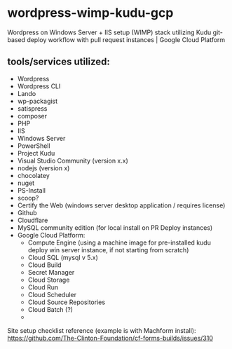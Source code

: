 # wordpress-wimp-kudu-gcp
Wordpress on Windows Server + IIS setup (WIMP) stack utilizing Kudu git-based deploy workflow with pull request instances | Google Cloud Platform

## tools/services utilized:
- Wordpress
- Wordpress CLI
- Lando
- wp-packagist
- satispress
- composer
- PHP
- IIS
- Windows Server
- PowerShell
- Project Kudu
- Visual Studio Community (version x.x)
- nodejs (version x)
- chocolatey
- nuget
- PS-Install
- scoop?
- Certify the Web (windows server desktop application / requires license)
- Github
- Cloudflare
- MySQL community edition (for local install on PR Deploy instances)
- Google Cloud Platform:
  - Compute Engine (using a machine image for pre-installed kudu deploy win server instance, if not starting from scratch)
  - Cloud SQL (mysql v 5.x)
  - Cloud Build
  - Secret Manager
  - Cloud Storage
  - Cloud Run
  - Cloud Scheduler
  - Cloud Source Repositories
  - Cloud Batch (?)
  - 



Site setup checklist reference (example is with Machform install):
https://github.com/The-Clinton-Foundation/cf-forms-builds/issues/310
